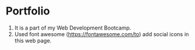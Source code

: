 # Portfolio
1. It is a part of my Web Development Bootcamp.<br>
2. Used font awesome (https://fontawesome.com/to) add social icons in this web page.<br>
